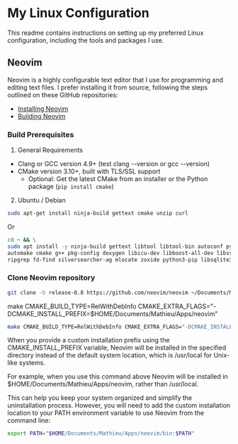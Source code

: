 # My Linux Configuration

This readme contains instructions on setting up my preferred Linux configuration, including the tools and packages I use.

## Neovim

Neovim is a highly configurable text editor that I use for programming and editing text files. I prefer installing it from source, following the steps outlined on these GitHub repositories:

- [Installing Neovim](https://github.com/neovim/neovim/wiki/Installing-Neovim#install-from-source)
- [Building Neovim](https://github.com/neovim/neovim/wiki/Building-Neovim)

### Build Prerequisites

1. General Requirements

- Clang or GCC version 4.9+ (test clang --version or gcc --version)
- CMake version 3.10+, built with TLS/SSL support
  - Optional: Get the latest CMake from an installer or the Python package (`pip install cmake`)

2. Ubuntu / Debian

```sh
sudo apt-get install ninja-build gettext cmake unzip curl
```
Or
```sh
cd ~ && \
sudo apt install -y ninja-build gettext libtool libtool-bin autoconf python3-dev \
automake cmake g++ pkg-config doxygen libicu-dev libboost-all-dev libssl-dev \
ripgrep fd-find silversearcher-ag mlocate zoxide python3-pip libsqlite3-dev bat
```


### Clone Neovim repository
```sh
git clone -b release-0.8 https://github.com/neovim/neovim ~/Documents/Mathieu/Apps/Neovim
```
make CMAKE_BUILD_TYPE=RelWithDebInfo CMAKE_EXTRA_FLAGS="-DCMAKE_INSTALL_PREFIX=$HOME/Documents/Mathieu/Apps/neovim"


```sh
make CMAKE_BUILD_TYPE=RelWithDebInfo CMAKE_EXTRA_FLAGS="-DCMAKE_INSTALL_PREFIX=$HOME/Documents/Mathieu/Apps/neovim"
```
When you provide a custom installation prefix using the CMAKE_INSTALL_PREFIX variable, Neovim will be installed in the specified directory instead of the default system location, which is /usr/local for Unix-like systems.

For example, when you use this command above Neovim will be installed in $HOME/Documents/Mathieu/Apps/neovim, rather than /usr/local.

This can help you keep your system organized and simplify the uninstallation process. However, you will need to add the custom installation location to your PATH environment variable to use Neovim from the command line:
```sh
export PATH="$HOME/Documents/Mathieu/Apps/neovim/bin:$PATH"

```
